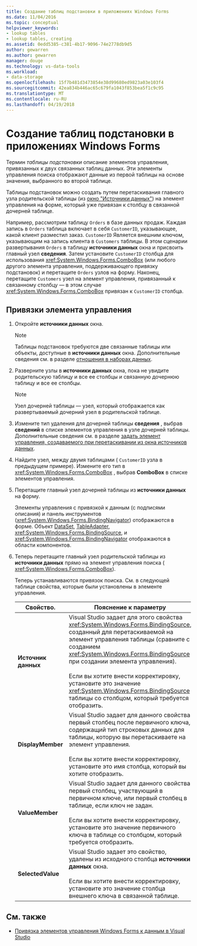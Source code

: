 ```yaml
---
title: Создание таблиц подстановки в приложениях Windows Forms
ms.date: 11/04/2016
ms.topic: conceptual
helpviewer_keywords:
- lookup tables
- lookup tables, creating
ms.assetid: 0edd5385-c381-4b17-9096-74e2778db9d5
author: gewarren
ms.author: gewarren
manager: douge
ms.technology: vs-data-tools
ms.workload:
- data-storage
ms.openlocfilehash: 15f7b481d3473854e38d99680ed9823a03e103f4
ms.sourcegitcommit: 42ea834b446ac65c679fa1043f853bea5f1c9c95
ms.translationtype: MT
ms.contentlocale: ru-RU
ms.lasthandoff: 04/19/2018
---
```

# <a name="create-lookup-tables-in-windows-forms-applications"></a>Создание таблиц подстановки в приложениях Windows Forms
Термин *таблицы подстановки* описание элементов управления, привязанных к двух связанных таблиц данных. Эти элементы управления поиска отображают данные из первой таблицы на основе значения, выбранного во второй таблице.

 Таблицы подстановок можно создать путем перетаскивания главного узла родительской таблицы (из [окно "Источники данных"](add-new-data-sources.md)) на элемент управления на форме, который уже привязан к столбцу в связанной дочерней таблице.

 Например, рассмотрим таблицу `Orders` в базе данных продаж. Каждая запись в `Orders` таблица включает в себя `CustomerID`, указывающее, какой клиент разместил заказ. `CustomerID` Является внешним ключом, указывающим на запись клиента в `Customers` таблицы. В этом сценарии развертывания `Orders` в таблицу **источники данных** окна и присвоить главный узел **сведения**. Затем установите `CustomerID` столбца для использования <xref:System.Windows.Forms.ComboBox> (или любого другого элемента управления, поддерживающего привязку подстановок) и перетащите `Orders` узлов на форму. Наконец, перетащите `Customers` узел на элемент управления, привязанный к связанному столбцу — в этом случае <xref:System.Windows.Forms.ComboBox> привязан к `CustomerID` столбца.

## <a name="to-databind-a-lookup-control"></a>Привязки элемента управления

1.  Откройте **источники данных** окна.

    > [!NOTE]
    >  Таблицы подстановок требуются две связанные таблицы или объекты, доступные в **источники данных** окна. Дополнительные сведения см. в разделе [отношения в наборах данных](relationships-in-datasets.md).

2.  Разверните узлы в **источники данных** окна, пока не увидите родительскую таблицу и все ее столбцы и связанную дочернюю таблицу и все ее столбцы.

    > [!NOTE]
    >  Узел дочерней таблицы — узел, который отображается как развертываемый дочерний узел в родительской таблице.

3.  Измените тип удаления для дочерней таблицы **сведения** , выбрав **сведений** в списке элементов управления в узле дочерней таблицы. Дополнительные сведения см. в разделе [задать элемент управления, создаваемого при перетаскивании из окна источников данных](../data-tools/set-the-control-to-be-created-when-dragging-from-the-data-sources-window.md).

4.  Найдите узел, между двумя таблицами ( `CustomerID` узла в предыдущем примере). Измените его тип в <xref:System.Windows.Forms.ComboBox> , выбрав **ComboBox** в списке элементов управления.

5.  Перетащите главный узел дочерней таблицы из **источники данных** на форму.

     Элементы управления с привязкой к данным (с подписями описания) и панель инструментов (<xref:System.Windows.Forms.BindingNavigator>) отображаются в форме. Объект [DataSet](../data-tools/dataset-tools-in-visual-studio.md), [TableAdapter](../data-tools/create-and-configure-tableadapters.md), <xref:System.Windows.Forms.BindingSource>, и <xref:System.Windows.Forms.BindingNavigator> отображаются в области компонентов.

6.  Теперь перетащите главный узел родительской таблицы из **источники данных** прямо на элемент управления поиска ( <xref:System.Windows.Forms.ComboBox>).

     Теперь устанавливаются привязок поиска. См. в следующей таблице свойства, которые были установлены в элементе управления.

    |Свойство.|Пояснение к параметру|
    |--------------|----------------------------|
    |**Источник данных**|Visual Studio задает для этого свойства <xref:System.Windows.Forms.BindingSource>, созданный для перетаскиваемой на элемент управления таблицы (сравните с созданием <xref:System.Windows.Forms.BindingSource> при создании элемента управления).<br /><br /> Если вы хотите внести корректировку, установите это значение <xref:System.Windows.Forms.BindingSource> таблицы со столбцом, который требуется отобразить.|
    |**DisplayMember**|Visual Studio задает для данного свойства первый столбец после первичного ключа, содержащий тип строковых данных для таблицы, которую вы перетаскиваете на элемент управления.<br /><br /> Если вы хотите внести корректировку, установите это имя столбца, который вы хотите отобразить.|
    |**ValueMember**|Visual Studio задает для данного свойства первый столбец, участвующий в первичном ключе, или первый столбец в таблице, если ключ не задан.<br /><br /> Если вы хотите внести корректировку, установите это значение первичного ключа в таблице со столбцом, который требуется отобразить.|
    |**SelectedValue**|Visual Studio задает это свойство, удалены из исходного столбца **источники данных** окна.<br /><br /> Если вы хотите внести корректировку, установите это значение столбца внешнего ключа в связанной таблице.|

## <a name="see-also"></a>См. также

- [Привязка элементов управления Windows Forms к данным в Visual Studio](../data-tools/bind-windows-forms-controls-to-data-in-visual-studio.md)